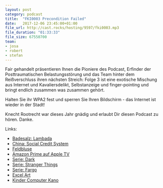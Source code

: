 ```yaml
---
layout: post
category: podcast
title:  "FKI0003 Precondition Failed"
date:   2017-12-06 23:45:00+01:00
file_url: http://cast.rocks/hosting/9597/fki0003.mp3
file_duration: "01:33:33"
file_size: 67550700
team:
- josa
- robert
- stefan
---
```


Fair gehandelt präsentieren Ihnen die Pioniere des Podcast, Erfinder der Posttraumatischen Belastungsstörung und das Team hinter dem Reißverschluss ihren nächsten Streich: Folge 3 ist eine exotische Mischung aus Internet und Kavaliersdelikt, Selbstanzeige und finger-pointing und bringt endlich zusammen was zusammen gehört.

Halten Sie ihr WPA2 fest und sperren Sie Ihren Bildschirm - das Internet ist wieder in der Stadt!

Knecht Rootrecht war dieses Jahr gnädig und erlaubt Dir diesen Podcast zu hören. Danke.

Links:

- [Badesalz: Lambada](https://www.youtube.com/watch?v=NPJfnE5bO1Y)
- [China: Social Credit System](http://www.zeit.de/digital/datenschutz/2017-11/china-social-credit-system-buergerbewertung )
- [Feldbluse](https://www.bw-online-shop.com/bekleidung/hemden-blusen-polos/bundeswehr-feldblusen/bundeswehr-feldbluse-original.html)
- [Amazon Prime auf Apple TV](http://t3n.de/news/amazon-prime-video-fuer-apple-tv-883769)
- [Serie: Dark](https://www.rollingstone.de/netflix-hit-das-sagt-die-presse-zur-deutschen-netflix-serie-dark-1417943/)
- [Serie: Stranger Things](https://www.netflix.com/title/80057281)
- [Serie: Fargo](https://www.netflix.com/title/70285785)
- [Excel Art](http://www.swiss-miss.com/2017/12/a-microsoft-excel-artist.html)
- [Kinder Computer Kano](https://www.kano.me)